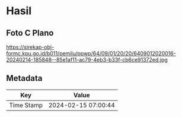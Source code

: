# Hasil

## Foto C Plano

https://sirekap-obj-formc.kpu.go.id/b011/pemilu/ppwp/64/09/01/20/20/6409012020016-20240214-185848--85e1af11-ac79-4eb3-b33f-cb6ce91372ed.jpg


## Metadata

| Key        | Value               |
| ---------- | ------------------- |
| Time Stamp | 2024-02-15 07:00:44 |



